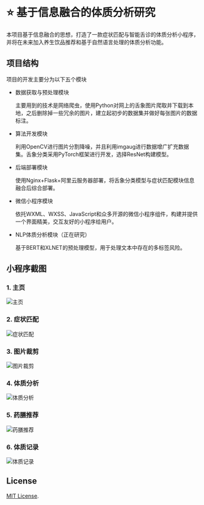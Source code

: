 # :star: 基于信息融合的体质分析研究

本项目基于信息融合的思想，打造了一款症状匹配与智能舌诊的体质分析小程序，并将在未来加入养生饮品推荐和基于自然语言处理的体质分析功能。

##  项目结构
项目的开发主要分为以下五个模块

- 数据获取与预处理模块

    主要用到的技术是网络爬虫，使用Python对网上的舌象图片爬取并下载到本地，之后删除掉一些冗余的图片，建立起初步的数据集并做好每张图片的数据标注。
- 算法开发模块

    利用OpenCV进行图片分割降噪，并且利用imgaug进行数据增广扩充数据集。舌象分类采用PyTorch框架进行开发，选择ResNet构建模型。

- 后端部署模块

    使用Nginx+Flask+阿里云服务器部署，将舌象分类模型与症状匹配模块信息融合后综合部署。

- 微信小程序模块

    依托WXML、WXSS、JavaScript和众多开源的微信小程序组件，构建并提供一个界面精美，交互友好的小程序给用户。

- NLP体质分析模块（正在研究）

    基于BERT和XLNET的预处理模型，用于处理文本中存在的多标签风险。

## 小程序截图

### 1. 主页

![主页](https://github.com/charfole/HeyConstitution/blob/master/img/%E4%B8%BB%E9%A1%B5.png)

### 2. 症状匹配

![症状匹配](https://github.com/charfole/HeyConstitution/blob/master/img/%E7%97%87%E7%8A%B6%E5%8C%B9%E9%85%8D.png)

### 3. 图片裁剪

![图片裁剪](https://github.com/charfole/HeyConstitution/blob/master/img/%E5%9B%BE%E7%89%87%E8%A3%81%E5%89%AA.png)

### 4. 体质分析

![体质分析](https://github.com/charfole/HeyConstitution/blob/master/img/%E4%BD%93%E8%B4%A8%E5%88%86%E6%9E%90.jpg)

### 5. 药膳推荐

![药膳推荐](https://github.com/charfole/HeyConstitution/blob/master/img/%E8%8D%AF%E8%86%B3%E6%8E%A8%E8%8D%90.png)

### 6. 体质记录

![体质记录](https://github.com/charfole/HeyConstitution/blob/master/img/%E4%BD%93%E8%B4%A8%E8%AE%B0%E5%BD%95.png)

## License

[MIT License](https://github.com/charfole/HeyConstitution/blob/master/LICENSE).
